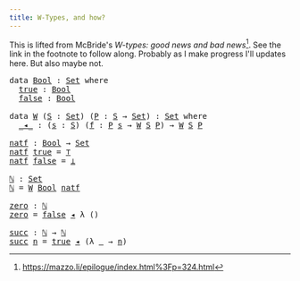 ```yaml
---
title: W-Types, and how?
---
```


<!--
<pre class="Agda"><a id="44" class="Symbol">{-#</a> <a id="48" class="Keyword">OPTIONS</a> <a id="56" class="Pragma">--without-K</a> <a id="68" class="Symbol">#-}</a>

<a id="73" class="Keyword">module</a> <a id="80" href="W.html" class="Module">W</a> <a id="82" class="Keyword">where</a>

<a id="89" class="Keyword">open</a> <a id="94" class="Keyword">import</a> <a id="101" href="Data.Unit.html" class="Module">Data.Unit</a>
<a id="111" class="Keyword">open</a> <a id="116" class="Keyword">import</a> <a id="123" href="Data.Empty.html" class="Module">Data.Empty</a>
</pre>-->

This is lifted from McBride's _W-types: good news and bad
news_[^1]. See the link in the footnote to follow along. Probably as I
make progress I'll updates here. But also maybe not.

<pre class="Agda"><a id="330" class="Keyword">data</a> <a id="Bool"></a><a id="335" href="W.html#335" class="Datatype">Bool</a> <a id="340" class="Symbol">:</a> <a id="342" href="Agda.Primitive.html#311" class="Primitive">Set</a> <a id="346" class="Keyword">where</a>
  <a id="Bool.true"></a><a id="354" href="W.html#354" class="InductiveConstructor">true</a> <a id="359" class="Symbol">:</a> <a id="361" href="W.html#335" class="Datatype">Bool</a>
  <a id="Bool.false"></a><a id="368" href="W.html#368" class="InductiveConstructor">false</a> <a id="374" class="Symbol">:</a> <a id="376" href="W.html#335" class="Datatype">Bool</a>

<a id="382" class="Keyword">data</a> <a id="W"></a><a id="387" href="W.html#387" class="Datatype">W</a> <a id="389" class="Symbol">(</a><a id="390" href="W.html#390" class="Bound">S</a> <a id="392" class="Symbol">:</a> <a id="394" href="Agda.Primitive.html#311" class="Primitive">Set</a><a id="397" class="Symbol">)</a> <a id="399" class="Symbol">(</a><a id="400" href="W.html#400" class="Bound">P</a> <a id="402" class="Symbol">:</a> <a id="404" href="W.html#390" class="Bound">S</a> <a id="406" class="Symbol">→</a> <a id="408" href="Agda.Primitive.html#311" class="Primitive">Set</a><a id="411" class="Symbol">)</a> <a id="413" class="Symbol">:</a> <a id="415" href="Agda.Primitive.html#311" class="Primitive">Set</a> <a id="419" class="Keyword">where</a>
  <a id="W._◂_"></a><a id="427" href="W.html#427" class="InductiveConstructor Operator">_◂_</a> <a id="431" class="Symbol">:</a> <a id="433" class="Symbol">(</a><a id="434" href="W.html#434" class="Bound">s</a> <a id="436" class="Symbol">:</a> <a id="438" href="W.html#390" class="Bound">S</a><a id="439" class="Symbol">)</a> <a id="441" class="Symbol">(</a><a id="442" href="W.html#442" class="Bound">f</a> <a id="444" class="Symbol">:</a> <a id="446" href="W.html#400" class="Bound">P</a> <a id="448" href="W.html#434" class="Bound">s</a> <a id="450" class="Symbol">→</a> <a id="452" href="W.html#387" class="Datatype">W</a> <a id="454" href="W.html#390" class="Bound">S</a> <a id="456" href="W.html#400" class="Bound">P</a><a id="457" class="Symbol">)</a> <a id="459" class="Symbol">→</a> <a id="461" href="W.html#387" class="Datatype">W</a> <a id="463" href="W.html#390" class="Bound">S</a> <a id="465" href="W.html#400" class="Bound">P</a>

<a id="natf"></a><a id="468" href="W.html#468" class="Function">natf</a> <a id="473" class="Symbol">:</a> <a id="475" href="W.html#335" class="Datatype">Bool</a> <a id="480" class="Symbol">→</a> <a id="482" href="Agda.Primitive.html#311" class="Primitive">Set</a>
<a id="486" href="W.html#468" class="Function">natf</a> <a id="491" href="W.html#354" class="InductiveConstructor">true</a> <a id="496" class="Symbol">=</a> <a id="498" href="Agda.Builtin.Unit.html#149" class="Record">⊤</a>
<a id="500" href="W.html#468" class="Function">natf</a> <a id="505" href="W.html#368" class="InductiveConstructor">false</a> <a id="511" class="Symbol">=</a> <a id="513" href="Data.Empty.html#886" class="Function">⊥</a>

<a id="ℕ"></a><a id="516" href="W.html#516" class="Function">ℕ</a> <a id="518" class="Symbol">:</a> <a id="520" href="Agda.Primitive.html#311" class="Primitive">Set</a>
<a id="524" href="W.html#516" class="Function">ℕ</a> <a id="526" class="Symbol">=</a> <a id="528" href="W.html#387" class="Datatype">W</a> <a id="530" href="W.html#335" class="Datatype">Bool</a> <a id="535" href="W.html#468" class="Function">natf</a>

<a id="zero"></a><a id="541" href="W.html#541" class="Function">zero</a> <a id="546" class="Symbol">:</a> <a id="548" href="W.html#516" class="Function">ℕ</a>
<a id="550" href="W.html#541" class="Function">zero</a> <a id="555" class="Symbol">=</a> <a id="557" href="W.html#368" class="InductiveConstructor">false</a> <a id="563" href="W.html#427" class="InductiveConstructor Operator">◂</a> <a id="565" class="Symbol">λ</a> <a id="567" class="Symbol">()</a> 

<a id="succ"></a><a id="572" href="W.html#572" class="Function">succ</a> <a id="577" class="Symbol">:</a> <a id="579" href="W.html#516" class="Function">ℕ</a> <a id="581" class="Symbol">→</a> <a id="583" href="W.html#516" class="Function">ℕ</a>
<a id="585" href="W.html#572" class="Function">succ</a> <a id="590" href="W.html#590" class="Bound">n</a> <a id="592" class="Symbol">=</a> <a id="594" href="W.html#354" class="InductiveConstructor">true</a> <a id="599" href="W.html#427" class="InductiveConstructor Operator">◂</a> <a id="601" class="Symbol">(λ</a> <a id="604" href="W.html#604" class="Bound">_</a> <a id="606" class="Symbol">→</a> <a id="608" href="W.html#590" class="Bound">n</a><a id="609" class="Symbol">)</a>
</pre>
[^1]: https://mazzo.li/epilogue/index.html%3Fp=324.html
